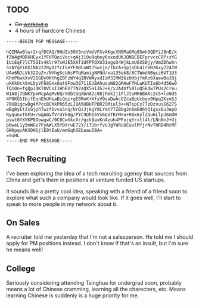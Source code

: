## TODO

- ~~Do [workout a](workout.html#workout-a)~~
- 4 hours of hardcore Chinese

```pgp
-----BEGIN PGP MESSAGE-----

hQIMAwBlwr2rqfDCAQ/9HdZv39V3ncVmVVFXvAKgcXN5MaGMq8GmhOQDYiJ8nE/k
fZW4gMBRXHEyx1YFHTQoiVoc+qAj310u9qbey6oxodUKJQNQCBEFprvccCRP+zYG
IUiEqF7lCT5GIv4klr97xWJE5XAfiUFPTOXU31egsD4WjkLmU6XS0jy/UmZDhwhn
5sAYgYiBX1NA2Z2RyOzfcI5eYF0BCuWt7Swsjo/TbrA+5pjsDE41rVRzKxy224TW
UAo6NJLVk32DpZ+/NYhgScU6sPTqMamigNFNd/xa135qk8/8CTWmdNBqcz6UT1U3
KFmP6wkXvV2IGDy0KYhgZBFzWY4qIBVWAyxdIsM3IMWI6zOHbjfmRo6XaewBoJQj
ukKkUck9vLDyVF68SHx8at8Fow38711EUBAhuouW82GMAwFfNLwKUTIu6b4d56w0
TQ10n+fgQpJ4KT0VCoI1HhEV77N2sQX5HIJGJ+k/xJA4Uf50luQ5kdwTPUs2Creu
W1A8j7QNKYpxMcpAqMvUQ/XObtUqXbn82c08jFmkIjiFlJIuMK6BAKc2c5+le0d5
4P0KG5IbjfEonEhUHiaBiQqi+gE8RmK+XfsV9saDwAcGZcaBpUcbgv0Hpq2KzmS3
70UBiqcwDg4fPccBCKkPR65zLJQA5UBkTPBR2lMiul3++N7spCx77zDzvusE627S
wBgByEtZxGjphTwzfGvvu5nq/UrQiJjkgY0LYmh77ZBbg2n6mE06tQ1gsxEu3ep0
RyqunvT8FU+/wqABvfVraYk0g/PYC9DhI5Vs6QoTRrM+a+R8x6ylZGu6LlpJ6mdW
pswt6YXYKP8OowgwC/0C0CwhkcXr/gck9axKnAzuh4PFojqYrxtl4t/LNnNnJ+Uj
pbweL1y5mWGz7FyAWLX5YBYruE72Y/iTUbrfvUJgYWRuUCuulMYjrNvTHRB4RcMF
GWApqvAKXDH1jlE0tEaU/mmGqhSEbaau58A=
=9uHL
-----END PGP MESSAGE-----
```

## Tech Recruiting

I've been exploring the idea of a tech recruiting agency that sources
from China and get's them in positions at venture funded US startups.

It sounds like a pretty cool idea, speaking with a friend of a friend
soon to explore what such a company would look like. If it goes well,
I'll start to speak to more people in my network about it.

## On Sales

A recruiter told me yesterday that I'm not a salesperson. He told me I
should apply for PM positions instead. I don't know if that's an insult,
but I'm sure he means well!

## College

Seriously considering attending Tsinghua for undergrad soon, probably
means a lot of Chinese cramming, learning all the charecters, etc. Means
learning Chinese is suddenly is a huge priority for me.
